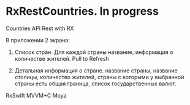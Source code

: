 # RxRestCountries. In progress
Countries API Rest with RX

В приложении 2 экрана:

1. Список стран. Для каждой страны название,
информация о количестве жителей.
Pull to Refresh

2. Детальная информация о стране.
название страны,
название столицы,
количество жителей,
страны с которыми у выбранной страны есть общая граница, список государственных валют.

RxSwift
MVVM+C
Moya
